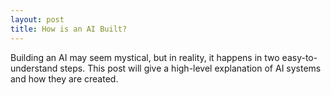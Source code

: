 ```yaml
---
layout: post
title: How is an AI Built?
---
```


Building an AI may seem mystical, but in reality, it happens in two easy-to-understand steps. This post will give a high-level explanation of AI systems and how they are created. 
